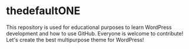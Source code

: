 # thedefaultONE
This repository is used for educational purposes to learn WordPress development and how to use GitHub.
Everyone is welcome to contribute!
Let's create the best multipurpose theme for WordPress!
